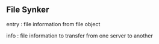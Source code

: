 ## File Synker

entry : file information from file object

info : file information to transfer from one server to another




